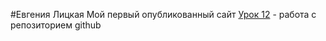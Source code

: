 #Евгения Лицкая
Мой первый опубликованный сайт
[Урок 12](https://evskaya.github.io/github/ "Мой первый опубликованный сайт") - работа с репозиторием github
